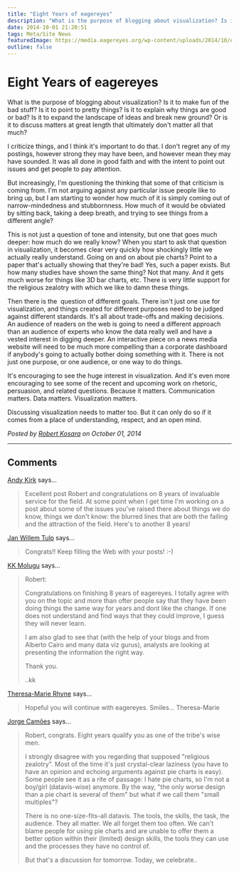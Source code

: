 ```yaml
---
title: "Eight Years of eagereyes"
description: "What is the purpose of blogging about visualization? Is it to make fun of the bad stuff? Is it to point to pretty things? Is it to explain why things are good or bad? Is it to expand the landscape of ideas and break new ground? Or is it to discuss matters at great length that ultimately don't matter all that much?"
date: 2014-10-01 21:20:51
tags: Meta/Site News
featuredImage: https://media.eagereyes.org/wp-content/uploads/2014/10/eight.png
outline: false
---
```


# Eight Years of eagereyes

What is the purpose of blogging about visualization? Is it to make fun of the bad stuff? Is it to point to pretty things? Is it to explain why things are good or bad? Is it to expand the landscape of ideas and break new ground? Or is it to discuss matters at great length that ultimately don't matter all that much?

I criticize things, and I think it's important to do that. I don't regret any of my postings, however strong they may have been, and however mean they may have sounded. It was all done in good faith and with the intent to point out issues and get people to pay attention.

But increasingly, I'm questioning the thinking that some of that criticism is coming from. I'm not arguing against any particular issue people like to bring up, but I am starting to wonder how much of it is simply coming out of narrow-mindedness and stubbornness. How much of it would be obviated by sitting back, taking a deep breath, and trying to see things from a different angle?

This is not just a question of tone and intensity, but one that goes much deeper: how much do we really know? When you start to ask that question in visualization, it becomes clear very quickly how shockingly little we actually really understand. Going on and on about pie charts? Point to a paper that's actually showing that they're bad! Yes, such a paper exists. But how many studies have shown the same thing? Not that many. And it gets much worse for things like 3D bar charts, etc. There is very little support for the religious zealotry with which we like to damn these things.

Then there is the  question of different goals. There isn't just one use for visualization, and things created for different purposes need to be judged against different standards. It's all about trade-offs and making decisions. An audience of readers on the web is going to need a different approach than an audience of experts who know the data really well and have a vested interest in digging deeper. An interactive piece on a news media website will need to be much more compelling than a corporate dashboard if anybody's going to actually bother doing something with it. There is not just one purpose, or one audience, or one way to do things.

It's encouraging to see the huge interest in visualization. And it's even more encouraging to see some of the recent and upcoming work on rhetoric, persuasion, and related questions. Because it matters. Communication matters. Data matters. Visualization matters.

Discussing visualization needs to matter too. But it can only do so if it comes from a place of understanding, respect, and an open mind.


_Posted by <a href="/about">Robert Kosara</a> on October 01, 2014_


<aside class="comments">

---
## Comments

<a href="http://www.visualisingdata.com/" rel="nofollow noopener" target="_blank">Andy Kirk</a> says…
>	Excellent post Robert and congratulations on 8 years of invaluable service for the field. At some point when I get time I'm working on a post about some of the issues you've raised there about things we do know, things we don't know: the blurred lines that are both the failing and the attraction of the field. Here's to another 8 years!

<a href="http://tulpinteractive.com" rel="nofollow noopener" target="_blank">Jan Willem Tulp</a> says…
>	Congrats!! Keep filling the Web with your posts! :-)

<a href="http://got-data.blogspot.com" rel="nofollow noopener" target="_blank">KK Molugu</a> says…
>	Robert:
>	
>	Congratulations on finishing 8 years of eagereyes. I totally agree with you on the topic and more than ofter people say that they have been doing things the same way for years and dont like the change. If one does not understand and find ways that they could improve, I guess they will never learn. 
>	
>	I am also glad to see that (with the help of your blogs and from Alberto Cairo and many data viz gurus), analysts are looking at presenting the information the right way.
>	
>	Thank you. 
>	
>	..kk

<a href="http://theresamarierhyne.com/Theresa-Marie_Rhynes_Viewpoint/Welcome.html" rel="nofollow noopener" target="_blank">Theresa-Marie Rhyne</a> says…
>	Hopeful you will continue with eagereyes.  Smiles... Theresa-Marie

<a href="http://www.excelcharts.com/blog/" rel="nofollow noopener" target="_blank">Jorge Camões</a> says…
>	Robert, congrats. Eight years qualify you as one of the tribe's wise men.
>	
>	I strongly disagree with you regarding that supposed "religious zealotry". Most of the time it's just crystal-clear laziness (you have to have an opinion and echoing arguments against pie charts is easy). Some people see it as a rite of passage: I hate pie charts, so I'm not a boy/girl (datavis-wise) anymore. By the way, "the only worse design than a pie chart is several of them" but what if we call them "small multiples"?
>	
>	There is no one-size-fits-all datavis. The tools, the skills, the task, the audience. They all matter. We all forget them too often. We can't blame people for using pie charts and are unable to offer them a better option within their (limited) design skills, the tools they can use and the processes they have no control of.
>	
>	But that's a discussion for tomorrow. Today, we celebrate..

</aside>

